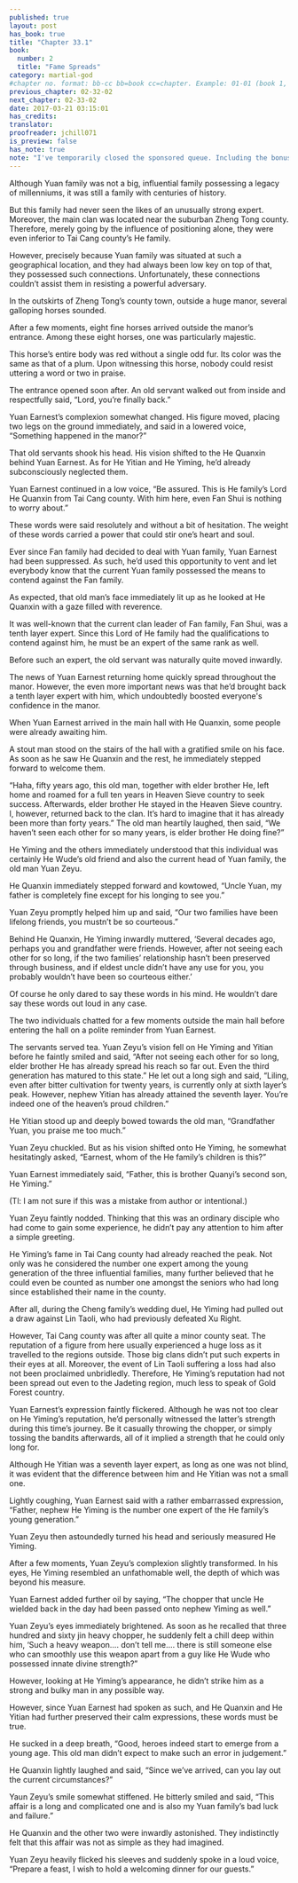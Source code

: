 ```yaml
---
published: true
layout: post
has_book: true
title: "Chapter 33.1"
book:
  number: 2
  title: "Fame Spreads"
category: martial-god
#chapter no. format: bb-cc bb=book cc=chapter. Example: 01-01 (book 1, chapter 1)
previous_chapter: 02-32-02
next_chapter: 02-33-02
date: 2017-03-21 03:15:01 
has_credits:
translator:
proofreader: jchill071
is_preview: false
has_note: true
note: "I've temporarily closed the sponsored queue. Including the bonus and owed chapters, this will be a twelve chapter week."
---
```

Although Yuan family was not a big, influential family possessing a legacy of millenniums, it was still a family with centuries of history.

But this family had never seen the likes of an unusually strong expert. Moreover, the main clan was located near the suburban Zheng Tong county. Therefore, merely going by the influence of positioning alone, they were even inferior to Tai Cang county’s He family.

However, precisely because Yuan family was situated at such a geographical location, and they had always been low key on top of that, they possessed such connections. Unfortunately, these connections couldn’t assist them in resisting a powerful adversary.
<!--more-->

In the outskirts of Zheng Tong’s county town, outside a huge manor, several galloping horses sounded.

After a few moments, eight fine horses arrived outside the manor’s entrance. Among these eight horses, one was particularly majestic.

This horse’s entire body was red without a single odd fur. Its color was the same as that of a plum. Upon witnessing this horse, nobody could resist uttering a word or two in praise.

The entrance opened soon after. An old servant walked out from inside and respectfully said, “Lord, you’re finally back.”

Yuan Earnest’s complexion somewhat changed. His figure moved, placing two legs on the ground immediately, and said in a lowered voice, “Something happened in the manor?”

That old servants shook his head. His vision shifted to the He Quanxin behind Yuan Earnest. As for He Yitian and He Yiming, he’d already subconsciously neglected them.

Yuan Earnest continued in a low voice, “Be assured. This is He family’s Lord He Quanxin from Tai Cang county. With him here, even Fan Shui is nothing to worry about.”

These words were said resolutely and without a bit of hesitation. The weight of these words carried a power that could stir one’s heart and soul.

Ever since Fan family had decided to deal with Yuan family, Yuan Earnest had been suppressed. As such, he’d used this opportunity to vent and let everybody know that the current Yuan family possessed the means to contend against the Fan family.

As expected, that old man’s face immediately lit up as he looked at He Quanxin with a gaze filled with reverence. 

It was well-known that the current clan leader of Fan family, Fan Shui, was a tenth layer expert. Since this Lord of He family had the qualifications to contend against him, he must be an expert of the same rank as well.

Before such an expert, the old servant was naturally quite moved inwardly.

The news of Yuan Earnest returning home quickly spread throughout the manor. However, the even more important news was that he’d brought back a tenth layer expert with him, which undoubtedly boosted everyone's confidence in the manor.

When Yuan Earnest arrived in the main hall with He Quanxin, some people were already awaiting him.

A stout man stood on the stairs of the hall with a gratified smile on his face. As soon as he saw He Quanxin and the rest, he immediately stepped forward to welcome them.

“Haha, fifty years ago, this old man, together with elder brother He, left home and roamed for a full ten years in Heaven Sieve country to seek success. Afterwards, elder brother He stayed in the Heaven Sieve country. I, however, returned back to the clan. It’s hard to imagine that it has already been more than forty years.” The old man heartily laughed, then said, “We haven’t seen each other for so many years, is elder brother He doing fine?”

He Yiming and the others immediately understood that this individual was certainly He Wude’s old friend and also the current head of Yuan family, the old man Yuan Zeyu.

He Quanxin immediately stepped forward and kowtowed, “Uncle Yuan, my father is completely fine except for his longing to see you.”

Yuan Zeyu promptly helped him up and said, “Our two families have been lifelong friends, you mustn’t be so courteous.”

Behind He Quanxin, He Yiming inwardly muttered, ‘Several decades ago, perhaps you and grandfather were friends. However, after not seeing each other for so long, if the two families’ relationship hasn’t been preserved through business, and if eldest uncle didn’t have any use for you, you probably wouldn’t have been so courteous either.’

Of course he only dared to say these words in his mind. He wouldn’t dare say these words out loud in any case.

The two individuals chatted for a few moments outside the main hall before entering the hall on a polite reminder from Yuan Earnest.

The servants served tea. Yuan Zeyu’s vision fell on He Yiming and Yitian before he faintly smiled and said, “After not seeing each other for so long, elder brother He has already spread his reach so far out. Even the third generation has matured to this state.” He let out a long sigh and said, “Liling, even after bitter cultivation for twenty years, is currently only at sixth layer’s peak. However, nephew Yitian has already attained the seventh layer. You’re indeed one of the heaven’s proud children.”

He Yitian stood up and deeply bowed towards the old man, “Grandfather Yuan, you praise me too much.”

Yuan Zeyu chuckled. But as his vision shifted onto He Yiming, he somewhat hesitatingly asked, “Earnest, whom of the He family’s children is this?”

Yuan Earnest immediately said, “Father, this is brother Quanyi’s second son, He Yiming.”

(Tl: I am not sure if this was a mistake from author or intentional.)

Yuan Zeyu faintly nodded. Thinking that this was an ordinary disciple who had come to gain some experience, he didn’t pay any attention to him after a simple greeting.

He Yiming’s fame in Tai Cang county had already reached the peak. Not only was he considered the number one expert among the young generation of the three influential families, many further believed that he could even be counted as number one amongst the seniors who had long since established their name in the county.

After all, during the Cheng family’s wedding duel, He Yiming had pulled out a draw against Lin Taoli, who had previously defeated Xu Right.

However, Tai Cang county was after all quite a minor county seat. The reputation of a figure from here usually experienced a huge loss as it travelled to the regions outside. Those big clans didn’t put such experts in their eyes at all. Moreover, the event of Lin Taoli suffering a loss had also not been proclaimed unbridledly. Therefore, He Yiming’s reputation had not been spread out even to the Jadeting region, much less to speak of Gold Forest country.

Yuan Earnest’s expression faintly flickered. Although he was not too clear on He Yiming’s reputation, he’d personally witnessed the latter’s strength during this time’s journey. Be it casually throwing the chopper, or simply tossing the bandits afterwards, all of it implied a strength that he could only long for.

Although He Yitian was a seventh layer expert, as long as one was not blind, it was evident that the difference between him and He Yitian was not a small one.

Lightly coughing, Yuan Earnest said with a rather embarrassed expression, “Father, nephew He Yiming is the number one expert of the He family’s young generation.”

Yuan Zeyu then astoundedly turned his head and seriously measured He Yiming.

After a few moments, Yuan Zeyu’s complexion slightly transformed. In his eyes, He Yiming resembled an unfathomable well, the depth of which was beyond his measure.

Yuan Earnest added further oil by saying, “The chopper that uncle He wielded back in the day had been passed onto nephew Yiming as well.”

Yuan Zeyu’s eyes immediately brightened. As soon as he recalled that three hundred and sixty jin heavy chopper, he suddenly felt a chill deep within him, ‘Such a heavy weapon…. don’t tell me…. there is still someone else who can smoothly use this weapon apart from a guy like He Wude who possessed innate divine strength?”

However, looking at He Yiming’s appearance, he didn’t strike him as a strong and bulky man in any possible way.

However, since Yuan Earnest had spoken as such, and He Quanxin and He Yitian had further preserved their calm expressions, these words must be true.

He sucked in a deep breath, “Good, heroes indeed start to emerge from a young age. This old man didn’t expect to make such an error in judgement.”

He Quanxin lightly laughed and said, “Since we’ve arrived, can you lay out the current circumstances?”

Yaun Zeyu’s smile somewhat stiffened. He bitterly smiled and said, “This affair is a long and complicated one and is also my Yuan family’s bad luck and failure.”

He Quanxin and the other two were inwardly astonished. They indistinctly felt that this affair was not as simple as they had imagined.

Yuan Zeyu heavily flicked his sleeves and suddenly spoke in a loud voice, “Prepare a feast, I wish to hold a welcoming dinner for our guests.”
